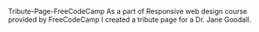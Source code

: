 Tribute-Page-FreeCodeCamp
As a part of Responsive web design course provided by FreeCodeCamp I created a tribute page for a Dr. Jane Goodall.
